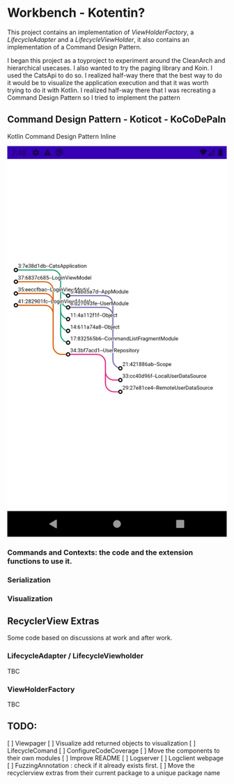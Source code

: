 # Workbench - Kotentin?

This project contains an implementation of *ViewHolderFactory*, a *LifecycleAdapter* and a *LifecycleViewHolder*, it also contains an implementation of a Command Design Pattern.

I began this project as a toyproject to experiment around the CleanArch and hierarchical usecases. 
I also wanted to try the paging library and Koin.
I used the CatsApi to do so.
I realized half-way there that the best way to do it would be to visualize the application execution and that it was worth trying to do it with Kotlin.
I realized half-way there that I was recreating a Command Design Pattern so I tried to implement the pattern

## Command Design Pattern - Koticot - KoCoDePaIn

Kotlin Command Design Pattern Inline

![Latest visualization](/doc/Screenshot_1591298008.png)

### Commands and Contexts: the code and the extension functions to use it.

### Serialization

### Visualization

## RecyclerView Extras

Some code based on discussions at work and after work.

### LifecycleAdapter / LifecycleViewholder

TBC

### ViewHolderFactory

TBC

## TODO:

[ ] Viewpager
[ ] Visualize add returned objects to visualization
[ ] LifecycleComand
[ ] ConfigureCodeCoverage
[ ] Move the components to their own modules
[ ] Improve README
[ ] Logserver
[ ] Logclient webpage
[ ] FuzzingAnnotation : check if it already exists first.
[ ] Move the recyclerview extras from their current package to a unique package name